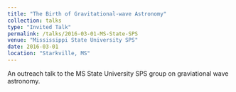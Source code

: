 ```yaml
---
title: "The Birth of Gravitational-wave Astronomy"
collection: talks
type: "Invited Talk"
permalink: /talks/2016-03-01-MS-State-SPS
venue: "Mississippi State University SPS"
date: 2016-03-01
location: "Starkville, MS"
---
```


An outreach talk to the MS State University SPS group on graviational wave astronomy.
